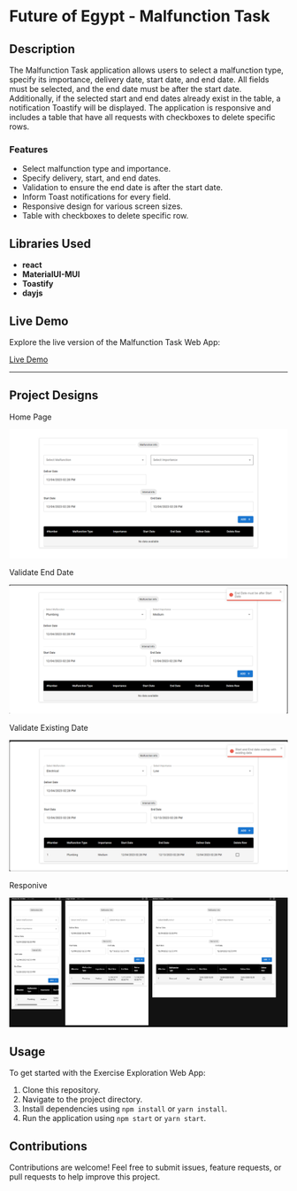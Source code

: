 # Future of Egypt - Malfunction Task

## Description

The Malfunction Task application allows users to select a malfunction type, specify its importance, delivery date, start date, and end date. All fields must be selected, and the end date must be after the start date. Additionally, if the selected start and end dates already exist in the table, a notification Toastify will be displayed. The application is responsive and includes a table that have all requests with checkboxes to delete specific rows.


### Features

- Select malfunction type and importance.
- Specify delivery, start, and end dates.
- Validation to ensure the end date is after the start date.
- Inform Toast notifications for every field.
- Responsive design for various screen sizes.
- Table with checkboxes to delete specific row.

## Libraries Used

- **react**
- **MaterialUI-MUI**
- **Toastify**
- **dayjs**
## Live Demo

Explore the live version of the Malfunction Task Web App:

[Live Demo](https://futureofegypt-malfuctiontask.netlify.app/)

---
## Project Designs

Home Page 

![Home Page ](./Design/home.png)

Validate End Date 

![validate End Date ](./Design/validate%20Enddate.png)

Validate Existing Date 

![validate EndDate ](./Design/validate%20exisitingDate.png)

Responive

![validate EndDate ](./Design/reponsive.png)

## Usage

To get started with the Exercise Exploration Web App:

1. Clone this repository.
2. Navigate to the project directory.
3. Install dependencies using `npm install` or `yarn install`.
4. Run the application using `npm start` or `yarn start`.

## Contributions

Contributions are welcome! Feel free to submit issues, feature requests, or pull requests to help improve this project.

